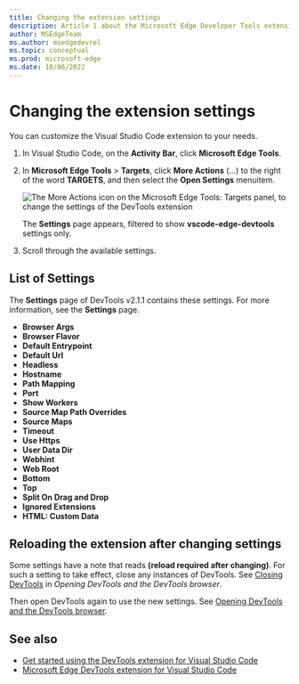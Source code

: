 ```yaml
---
title: Changing the extension settings
description: Article 1 about the Microsoft Edge Developer Tools extension for Visual Studio Code.
author: MSEdgeTeam
ms.author: msedgedevrel
ms.topic: conceptual
ms.prod: microsoft-edge
ms.date: 10/06/2022
---
```

# Changing the extension settings

You can customize the Visual Studio Code extension to your needs.

1. In Visual Studio Code, on the **Activity Bar**, click **Microsoft Edge Tools**.

1. In **Microsoft Edge Tools** > **Targets**, click **More Actions** (...) to the right of the word **TARGETS**, and then select the **Open Settings** menuitem.

   ![The More Actions icon on the Microsoft Edge Tools: Targets panel, to change the settings of the DevTools extension](./change-extension-settings-images/edge-tools-open-settings.png)

   The **Settings** page appears, filtered to show **vscode-edge-devtools** settings only.

1. Scroll through the available settings.


<!-- ====================================================================== -->
## List of Settings

The **Settings** page of DevTools v2.1.1 contains these settings.  For more information, see the **Settings** page.

* **Browser Args**
* **Browser Flavor**
* **Default Entrypoint**
* **Default Url**
* **Headless**
* **Hostname**
* **Path Mapping**
* **Port**
* **Show Workers**
* **Source Map Path Overrides**
* **Source Maps**
* **Timeout**
* **Use Https**
* **User Data Dir**
* **Webhint**
* **Web Root**
* **Bottom**
* **Top**
* **Split On Drag and Drop**
* **Ignored Extensions**
* **HTML: Custom Data**


<!-- ====================================================================== -->
## Reloading the extension after changing settings

Some settings have a note that reads **(reload required after changing)**.  For such a setting to take effect, close any instances of DevTools.  See [Closing DevTools](./open-devtools-and-embedded-browser#closing-devtools) in _Opening DevTools and the DevTools browser_.

Then open DevTools again to use the new settings.  See [Opening DevTools and the DevTools browser](./open-devtools-and-embedded-browser).


<!-- ====================================================================== -->
## See also

* [Get started using the DevTools extension for Visual Studio Code](./get-started)
* [Microsoft Edge DevTools extension for Visual Studio Code](../microsoft-edge-devtools-extension)
